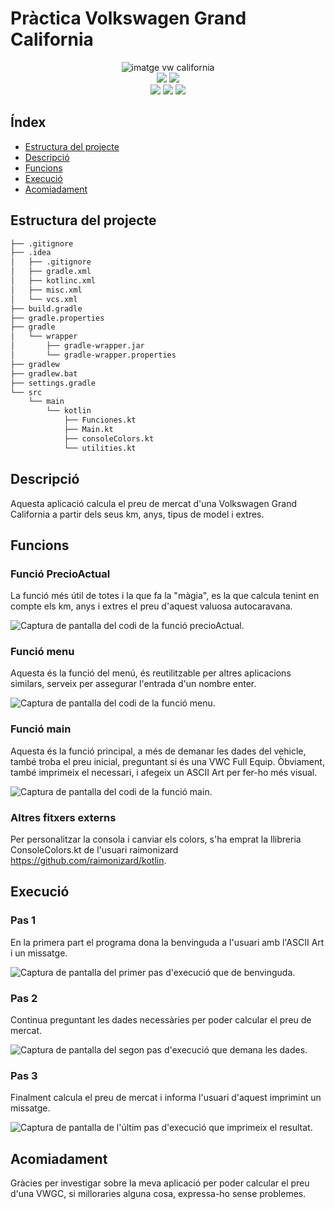 
# Pràctica Volkswagen Grand California

<div align="center">

<img alt="imatge vw california" src="https://autocaravanascompostela.es/wp-content/uploads/2022/02/van_volkswagen-grand-california-600-2_146.png">

</div>

<div align="center">    
    <img src= https://img.shields.io/badge/IntelliJ_IDEA-000000.svg?style=for-the-badge&logo=intellij-idea&logoColor=white>
    <img src= https://img.shields.io/badge/Kotlin-0095D5?&style=for-the-badge&logo=kotlin&logoColor=white>
</div>

<div align="center">
    <img src= https://img.shields.io/github/repo-size/BipperTT/agua_factura>
    <img src= https://img.shields.io/github/commit-activity/t/BipperTT/practica_vw_california?color=green>
    <img src= https://img.shields.io/github/last-commit/BipperTT/practica_vw_california/main?color=green>
</div>


## Índex 

* [Estructura del projecte](estructura-del-projecte)
* [Descripció](#descripcio)
* [Funcions](#funcions)
* [Execució](#execució)
* [Acomiadament](#acomiadament)

## Estructura del projecte

```bash
├── .gitignore
├── .idea
│   ├── .gitignore
│   ├── gradle.xml
│   ├── kotlinc.xml
│   ├── misc.xml
│   └── vcs.xml
├── build.gradle
├── gradle.properties
├── gradle
│   └── wrapper
│       ├── gradle-wrapper.jar
│       └── gradle-wrapper.properties
├── gradlew
├── gradlew.bat
├── settings.gradle
└── src
    └── main
        └── kotlin
            ├── Funciones.kt
            ├── Main.kt
            ├── consoleColors.kt
            └── utilities.kt       
```

## Descripció
Aquesta aplicació calcula el preu de mercat d'una Volkswagen Grand California a partir dels seus km, anys, tipus de model i extres.
## Funcions
### Funció PrecioActual
La funció més útil de totes i la que fa la "màgia", es la que calcula tenint en compte els km, anys i extres el preu d'aquest valuosa autocaravana.

![Captura de pantalla del codi de la funció precioActual.](https://i.imgur.com/WZ68tXx.png)

### Funció menu
Aquesta és la funció del menú, és reutilitzable per altres aplicacions similars, serveix per assegurar l'entrada d'un nombre enter.

![Captura de pantalla del codi de la funció menu.](https://i.imgur.com/6Mnbmww.png)

### Funció main
Aquesta és la funció principal, a més de demanar les dades del vehicle, també troba el preu inicial, preguntant si és una VWC Full Equip. Òbviament, també imprimeix el necessari, i afegeix un ASCII Art per fer-ho més visual.

![Captura de pantalla del codi de la funció main.](https://i.imgur.com/3RViZHT.png) 

### Altres fitxers externs
Per personalitzar la consola i canviar els colors, s'ha emprat la llibreria ConsoleColors.kt de l'usuari raimonizard https://github.com/raimonizard/kotlin.
## Execució
### Pas 1
En la primera part el programa dona la benvinguda a l'usuari amb l'ASCII Art i un missatge.

![Captura de pantalla del primer pas d'execució que de benvinguda.](https://i.imgur.com/pdpWhBD.png)

### Pas 2
Continua preguntant les dades necessàries per poder calcular el preu de mercat.

![Captura de pantalla del segon pas d'execució que demana les dades.](https://i.imgur.com/li7ITme.png)

### Pas 3
Finalment calcula el preu de mercat i informa l'usuari d'aquest imprimint un missatge.

![Captura de pantalla de l'últim pas d'execució que imprimeix el resultat.](https://i.imgur.com/9sL99rr.png)

## Acomiadament
Gràcies per investigar sobre la meva aplicació per poder calcular el preu d'una VWGC, si milloraries alguna cosa, expressa-ho sense problemes.
